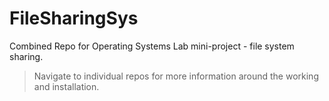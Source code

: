 # FileSharingSys
Combined Repo for Operating Systems Lab mini-project - file system sharing.

> Navigate to individual repos for more information around the working and installation.
